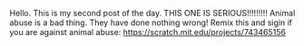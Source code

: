 Hello. This is my second post of the day. THIS ONE IS SERIOUS!!!!!!!!! Animal abuse is a bad thing. They have done nothing wrong! Remix this and sigin if you are against animal abuse: https://scratch.mit.edu/projects/743465156